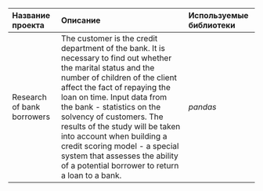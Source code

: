 
| Название проекта | Описание | Используемые библиотеки | 
| :---------------------- | :---------------------- | :---------------------- |
| Research of bank borrowers| The customer is the credit department of the bank. It is necessary to find out whether the marital status and the number of children of the client affect the fact of repaying the loan on time. Input data from the bank - statistics on the solvency of customers. The results of the study will be taken into account when building a credit scoring model - a special system that assesses the ability of a potential borrower to return a loan to a bank.| *pandas* |
